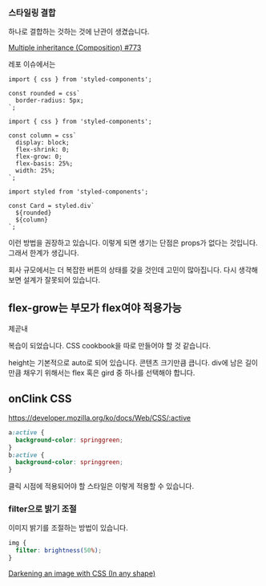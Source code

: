 ### 스타일링 결합

하나로 결합하는 것하는 것에 난관이 생겼습니다.

[Multiple inheritance (Composition) #773](https://github.com/styled-components/styled-components/issues/773)

레포 이슈에서는

```tsx
import { css } from 'styled-components';

const rounded = css`
  border-radius: 5px;
`;
```

```tsx
import { css } from 'styled-components';

const column = css`
  display: block;
  flex-shrink: 0;
  flex-grow: 0;
  flex-basis: 25%;
  width: 25%;
`;
```

```tsx
import styled from 'styled-components';

const Card = styled.div`
  ${rounded}
  ${column}
`;
```

이런 방법을 권장하고 있습니다. 이렇게 되면 생기는 단점은 props가 없다는 것입니다. 그래서 한계가 생깁니다.

회사 규모에서는 더 복잡한 버튼의 상태를 갖을 것인데 고민이 많아집니다. 다시 생각해보면 설계가 잘못되어 있습니다.

## flex-grow는 부모가 flex여야 적용가능

제곧내

복습이 되었습니다. CSS cookbook을 따로 만들어야 할 것 같습니다.

height는 기본적으로 auto로 되어 있습니다. 콘텐츠 크기만큼 큽니다. div에 남은 길이만큼 채우기 위해서는 flex 혹은 gird 중 하나를 선택해야 합니다.

## onClink CSS

https://developer.mozilla.org/ko/docs/Web/CSS/:active

```css
a:active {
  background-color: springgreen;
}
b:active {
  background-color: springgreen;
}
```

클릭 시점에 적용되어야 할 스타일은 이렇게 적용할 수 있습니다.

### filter으로 밝기 조절

이미지 밝기를 조절하는 방법이 있습니다.

```css
img {
  filter: brightness(50%);
}
```

[Darkening an image with CSS (In any shape)](https://stackoverflow.com/questions/15765550/darkening-an-image-with-css-in-any-shape)
